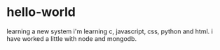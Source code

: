 # hello-world
learning a new system
i'm learning c, javascript, css, python and html.  i have worked a little with node and mongodb.
